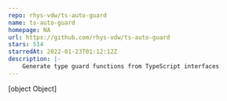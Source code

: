 ```yaml
---
repo: rhys-vdw/ts-auto-guard
name: ts-auto-guard
homepage: NA
url: https://github.com/rhys-vdw/ts-auto-guard
stars: 514
starredAt: 2022-01-23T01:12:12Z
description: |-
    Generate type guard functions from TypeScript interfaces
---
```


[object Object]
